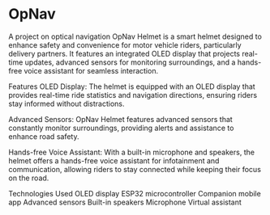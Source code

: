 # OpNav
A project on optical navigation
OpNav Helmet is a smart helmet designed to enhance safety and convenience for motor vehicle riders, particularly delivery partners. It features an integrated OLED display that projects real-time updates, advanced sensors for monitoring surroundings, and a hands-free voice assistant for seamless interaction.

Features
OLED Display: The helmet is equipped with an OLED display that provides real-time ride statistics and navigation directions, ensuring riders stay informed without distractions.

Advanced Sensors: OpNav Helmet features advanced sensors that constantly monitor surroundings, providing alerts and assistance to enhance road safety.

Hands-free Voice Assistant: With a built-in microphone and speakers, the helmet offers a hands-free voice assistant for infotainment and communication, allowing riders to stay connected while keeping their focus on the road.

Technologies Used
OLED display
ESP32 microcontroller
Companion mobile app
Advanced sensors
Built-in speakers
Microphone
Virtual assistant
